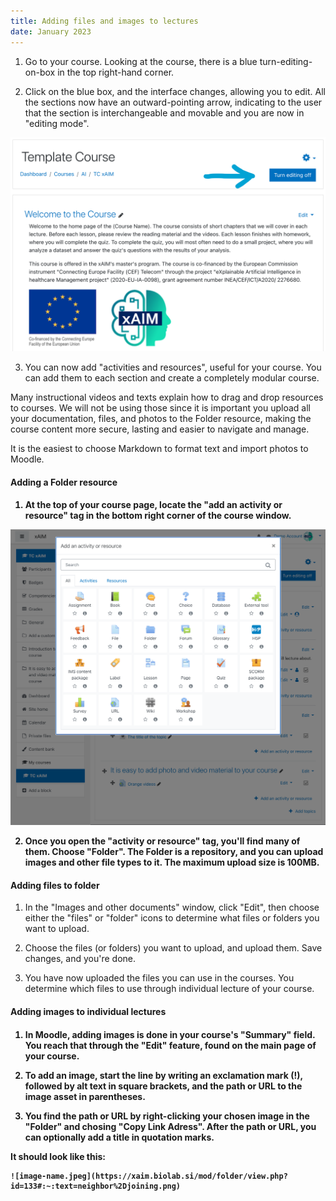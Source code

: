 ```yaml
---
title: Adding files and images to lectures
date: January 2023
---
```

1. Go to your course. Looking at the course, there is a blue turn-editing-on-box in the top right-hand corner. 
   
2. Click on the blue box, and the interface changes, allowing you to edit. All the sections now have an outward-pointing arrow, indicating to the user that the section is interchangeable and movable and you are now in "editing mode". 

![](template-course.png)
<br>

3. You can now add "activities and resources", useful for your course. You can add them to each section and create a completely modular course. 


Many instructional videos and texts explain how to drag and drop resources to courses. We will not be using those since it is important you upload all your documentation, files, and photos to the Folder resource, making the course content more secure, lasting and easier to navigate and manage. 

It is the easiest to choose Markdown to format text and import photos to Moodle. 

<h4>Adding a Folder resource<h4>
<p>

1. At the top of your course page, locate the "add an activity or resource" tag in the bottom right corner of the course window. 
<p>

![](activities.png)

2. Once you open the "activity or resource" tag, you'll find many of them. Choose "Folder". The Folder is a repository, and you can upload images and other file types to it. The maximum upload size is 100MB. 


<h4>Adding files to folder</h4>
<p>

1. In the "Images and other documents" window, click "Edit", then choose either the "files" or "folder" icons to determine what files or folders you want to upload.

2. Choose the files (or folders) you want to upload, and upload them. Save changes, and you're done. 

3. You have now uploaded the files you can use in the courses. You determine which files to use through individual lecture of your course.

<h4>Adding images to individual lectures<h4>
<p>

1. In Moodle, adding images is done in your course's "Summary" field. You reach that through the "Edit" feature, found on the main page of your course. 
   
2. To add an image, start the line by writing an exclamation mark (!), followed by alt text in square brackets, and the path or URL to the image asset in parentheses. 
   
3. You find the path or URL by right-clicking your chosen image in the "Folder" and chosing "Copy Link Adress". After the path or URL, you can optionally add a title in quotation marks. 

It should look like this: 

```
![image-name.jpeg](https://xaim.biolab.si/mod/folder/view.php?id=133#:~:text=neighbor%2Djoining.png)

```

<p>

<p>



